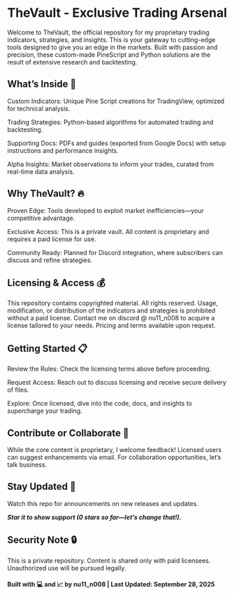 <h1> TheVault - Exclusive Trading Arsenal </h1>

Welcome to TheVault, the official repository for my proprietary trading indicators, strategies, and insights. This is your gateway to cutting-edge tools designed to give you an edge in the markets. Built with passion and precision, these custom-made PineScript and Python solutions are the result of extensive research and backtesting.


<h2> What’s Inside 🚀 </h2>


Custom Indicators: Unique Pine Script creations for TradingView, optimized for technical analysis.



Trading Strategies: Python-based algorithms for automated trading and backtesting.



Supporting Docs: PDFs and guides (exported from Google Docs) with setup instructions and performance insights.



Alpha Insights: Market observations to inform your trades, curated from real-time data analysis.


<h2> Why TheVault? 🔥 </h2>


Proven Edge: Tools developed to exploit market inefficiencies—your competitive advantage.


Exclusive Access: This is a private vault. All content is proprietary and requires a paid license for use.


Community Ready: Planned for Discord integration, where subscribers can discuss and refine strategies.


<h2>Licensing & Access 💰 </h2>


This repository contains copyrighted material. All rights reserved. Usage, modification, or distribution of the indicators and strategies is prohibited without a paid license. Contact me on discord @ nu11_n008 to acquire a license tailored to your needs. Pricing and terms available upon request.


<h2> Getting Started 📋 </h2>


Review the Rules: Check the licensing terms above before proceeding.


Request Access: Reach out to discuss licensing and receive secure delivery of files.


Explore: Once licensed, dive into the code, docs, and insights to supercharge your trading.


<h2> Contribute or Collaborate 🌟 </h2>


While the core content is proprietary, I welcome feedback! Licensed users can suggest enhancements via email. For collaboration opportunities, let’s talk business.


<h2> Stay Updated 📌 </h2>


Watch this repo for announcements on new releases and updates.



***Star it to show support (0 stars so far—let’s change that!).***

<h2> Security Note 🔒</h2>

This is a private repository. Content is shared only with paid licensees. Unauthorized use will be pursued legally.



<h4> Built with 💻 and 📈 by nu11_n008 | Last Updated: September 28, 2025 </h4>
